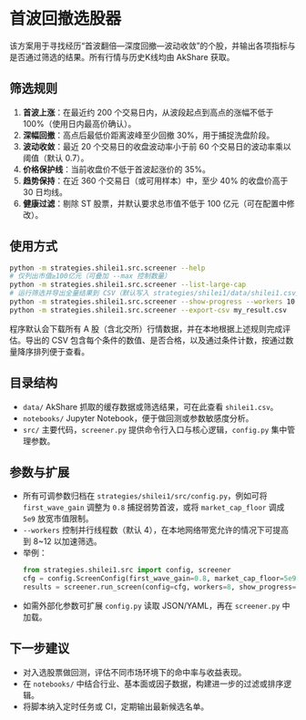 # 首波回撤选股器

该方案用于寻找经历“首波翻倍—深度回撤—波动收敛”的个股，并输出各项指标与是否通过筛选的结果。所有行情与历史K线均由 AkShare 获取。

## 筛选规则

1. **首波上涨**：在最近约 200 个交易日内，从波段起点到高点的涨幅不低于 100%（使用日内最高价确认）。
2. **深幅回撤**：高点后最低价距离波峰至少回撤 30%，用于捕捉洗盘阶段。
3. **波动收敛**：最近 20 个交易日的收盘波动率小于前 60 个交易日的波动率乘以阈值（默认 0.7）。
4. **价格保护线**：当前收盘价不低于首波起涨价的 35%。
5. **趋势保持**：在近 360 个交易日（或可用样本）中，至少 40% 的收盘价高于 30 日均线。
6. **健康过滤**：剔除 ST 股票，并默认要求总市值不低于 100 亿元（可在配置中修改）。

## 使用方式

```bash
python -m strategies.shilei1.src.screener --help
# 仅列出市值≥100亿元（可叠加 --max 控制数量）
python -m strategies.shilei1.src.screener --list-large-cap
# 运行筛选并导出全量结果到 CSV（默认写入 strategies/shilei1/data/shilei1.csv）
python -m strategies.shilei1.src.screener --show-progress --workers 10 --export-csv
python -m strategies.shilei1.src.screener --export-csv my_result.csv
```

程序默认会下载所有 A 股（含北交所）行情数据，并在本地根据上述规则完成评估。导出的 CSV 包含每个条件的数值、是否合格，以及通过条件计数，按通过数量降序排列便于查看。

## 目录结构

- `data/` AkShare 抓取的缓存数据或筛选结果，可在此查看 `shilei1.csv`。
- `notebooks/` Jupyter Notebook，便于做回测或参数敏感度分析。
- `src/` 主要代码，`screener.py` 提供命令行入口与核心逻辑，`config.py` 集中管理参数。

## 参数与扩展

- 所有可调参数归档在 `strategies/shilei1/src/config.py`，例如可将 `first_wave_gain` 调整为 `0.8` 捕捉弱势首波，或将 `market_cap_floor` 调成 `5e9` 放宽市值限制。
- `--workers` 控制并行线程数（默认 4），在本地网络带宽允许的情况下可提高到 8~12 以加速筛选。
- 举例：
  ```python
  from strategies.shilei1.src import config, screener
  cfg = config.ScreenConfig(first_wave_gain=0.8, market_cap_floor=5e9)
  results = screener.run_screen(config=cfg, workers=8, show_progress=True)
  ```
- 如需外部化参数可扩展 `config.py` 读取 JSON/YAML，再在 `screener.py` 中加载。

## 下一步建议

- 对入选股票做回测，评估不同市场环境下的命中率与收益表现。
- 在 `notebooks/` 中结合行业、基本面或因子数据，构建进一步的过滤或排序逻辑。
- 将脚本纳入定时任务或 CI，定期输出最新候选名单。

